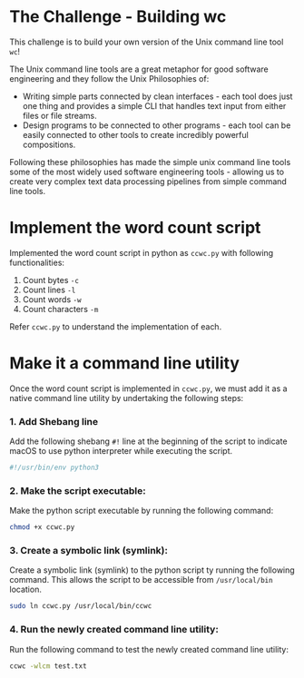 # The Challenge - Building wc
This challenge is to build your own version of the Unix command line tool `wc`!

The Unix command line tools are a great metaphor for good software engineering and they follow the Unix Philosophies of:

- Writing simple parts connected by clean interfaces - each tool does just one thing and provides a simple CLI that handles text input from either files or file streams.
- Design programs to be connected to other programs - each tool can be easily connected to other tools to create incredibly powerful compositions.

Following these philosophies has made the simple unix command line tools some of the most widely used software engineering tools - allowing us to create very complex text data processing pipelines from simple command line tools.


# Implement the word count script
Implemented the word count script in python as `ccwc.py` with following functionalities:
1. Count bytes `-c`
2. Count lines `-l`
3. Count words `-w`
4. Count characters `-m`

Refer `ccwc.py` to understand the implementation of each.

# Make it a command line utility
Once the word count script is implemented in `ccwc.py`, we must add it as a native command line utility by undertaking the following steps:

### 1. Add Shebang line
Add the following shebang `#!` line at the beginning of the script to indicate macOS to use python interpreter while executing the script.
```python
#!/usr/bin/env python3 
```  

### 2. Make the script executable:
Make the python script executable by running the following command:
```sh
chmod +x ccwc.py
```

### 3. Create a symbolic link (symlink):
Create a symbolic link (symlink) to the python script ty running the following command. This allows the script to be accessible from `/usr/local/bin` location.
```sh
sudo ln ccwc.py /usr/local/bin/ccwc
```

### 4. Run the newly created command line utility:
Run the following command to test the newly created command line utility:
```sh
ccwc -wlcm test.txt
```
